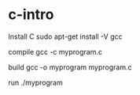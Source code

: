 # c-intro

Install C
    sudo apt-get install -V gcc

compile
    gcc -c myprogram.c

build
    gcc -o myprogram myprogram.c

run 
    ./myprogram
